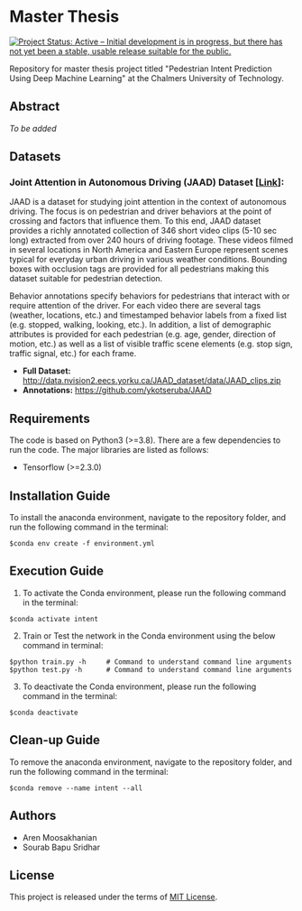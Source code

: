 # Master Thesis

[![Project Status: Active – Initial development is in progress, but there has not yet been a stable, usable release suitable for the public.](https://www.repostatus.org/badges/latest/wip.svg)](https://www.repostatus.org/#wip)

Repository for master thesis project titled "Pedestrian Intent Prediction Using Deep Machine Learning" at the Chalmers University of Technology.

## Abstract 
*To be added*

## Datasets
### Joint Attention in Autonomous Driving (JAAD) Dataset [[Link](http://data.nvision2.eecs.yorku.ca/JAAD_dataset/)]:
JAAD is a dataset for studying joint attention in the context of autonomous driving. The focus is on pedestrian and driver behaviors at the point of crossing and factors that influence them. To this end, JAAD dataset provides a richly annotated collection of 346 short video clips (5-10 sec long) extracted from over 240 hours of driving footage. These videos filmed in several locations in North America and Eastern Europe represent scenes typical for everyday urban driving in various weather conditions. Bounding boxes with occlusion tags are provided for all pedestrians making this dataset suitable for pedestrian detection.

Behavior annotations specify behaviors for pedestrians that interact with or require attention of the driver. For each video there are several tags (weather, locations, etc.) and timestamped behavior labels from a fixed list (e.g. stopped, walking, looking, etc.). In addition, a list of demographic attributes is provided for each pedestrian (e.g. age, gender, direction of motion, etc.) as well as a list of visible traffic scene elements (e.g. stop sign, traffic signal, etc.) for each frame. 

- **Full Dataset:** http://data.nvision2.eecs.yorku.ca/JAAD_dataset/data/JAAD_clips.zip
- **Annotations:** https://github.com/ykotseruba/JAAD

## Requirements
The code is based on Python3 (>=3.8). There are a few dependencies to run the code. The major libraries are listed as follows:
* Tensorflow (>=2.3.0)

## Installation Guide
To install the anaconda environment, navigate to the repository folder, and run the following command in the terminal:

```
$conda env create -f environment.yml
```

## Execution Guide
1. To activate the Conda environment, please run the following command in the terminal:

```
$conda activate intent
```

2. Train or Test the network in the Conda environment using the below command in terminal:

```
$python train.py -h     # Command to understand command line arguments
$python test.py -h      # Command to understand command line arguments
```

3. To deactivate the Conda environment, please run the following command in the terminal:

```
$conda deactivate
```

## Clean-up Guide
To remove the anaconda environment, navigate to the repository folder, and run the following command in the terminal:

```
$conda remove --name intent --all
```

## Authors
* Aren Moosakhanian
* Sourab Bapu Sridhar

## License
This project is released under the terms of [MIT License](LICENSE).